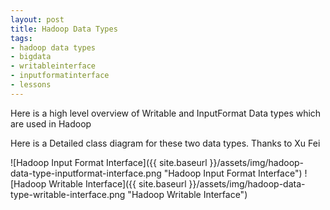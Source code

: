 ```yaml
--- 
layout: post
title: Hadoop Data Types
tags: 
- hadoop data types
- bigdata
- writableinterface
- inputformatinterface
- lessons
---
```

Here is a high level overview of Writable and InputFormat Data types which are used in Hadoop


Here is a Detailed class diagram for these two data types. Thanks to Xu Fei

![Hadoop Input Format Interface]({{ site.baseurl }}/assets/img/hadoop-data-type-inputformat-interface.png "Hadoop Input Format Interface")
![Hadoop Writable Interface]({{ site.baseurl }}/assets/img/hadoop-data-type-writable-interface.png "Hadoop Writable Interface")

